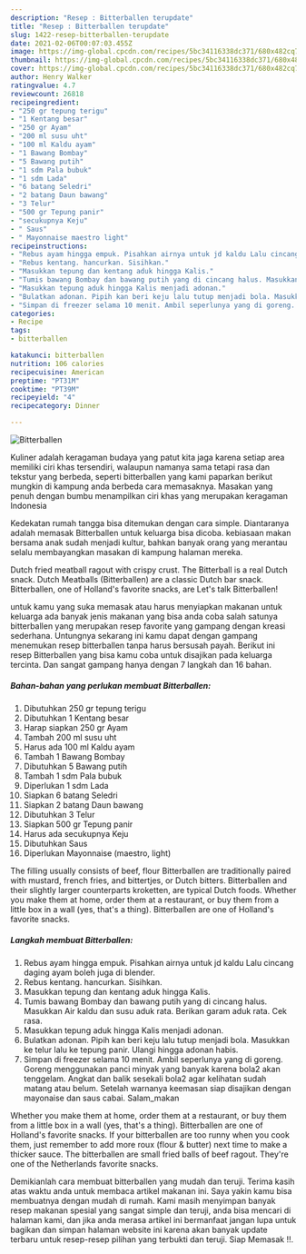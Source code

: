 ```yaml
---
description: "Resep : Bitterballen terupdate"
title: "Resep : Bitterballen terupdate"
slug: 1422-resep-bitterballen-terupdate
date: 2021-02-06T00:07:03.455Z
image: https://img-global.cpcdn.com/recipes/5bc34116338dc371/680x482cq70/bitterballen-foto-resep-utama.jpg
thumbnail: https://img-global.cpcdn.com/recipes/5bc34116338dc371/680x482cq70/bitterballen-foto-resep-utama.jpg
cover: https://img-global.cpcdn.com/recipes/5bc34116338dc371/680x482cq70/bitterballen-foto-resep-utama.jpg
author: Henry Walker
ratingvalue: 4.7
reviewcount: 26818
recipeingredient:
- "250 gr tepung terigu"
- "1 Kentang besar"
- "250 gr Ayam"
- "200 ml susu uht"
- "100 ml Kaldu ayam"
- "1 Bawang Bombay"
- "5 Bawang putih"
- "1 sdm Pala bubuk"
- "1 sdm Lada"
- "6 batang Seledri"
- "2 batang Daun bawang"
- "3 Telur"
- "500 gr Tepung panir"
- "secukupnya Keju"
- " Saus"
- " Mayonnaise maestro light"
recipeinstructions:
- "Rebus ayam hingga empuk. Pisahkan airnya untuk jd kaldu Lalu cincang daging ayam boleh juga di blender."
- "Rebus kentang. hancurkan. Sisihkan."
- "Masukkan tepung dan kentang aduk hingga Kalis."
- "Tumis bawang Bombay dan bawang putih yang di cincang halus. Masukkan Air kaldu dan susu aduk rata. Berikan garam aduk rata. Cek rasa."
- "Masukkan tepung aduk hingga Kalis menjadi adonan."
- "Bulatkan adonan. Pipih kan beri keju lalu tutup menjadi bola. Masukkan ke telur lalu ke tepung panir. Ulangi hingga adonan habis."
- "Simpan di freezer selama 10 menit. Ambil seperlunya yang di goreng. Goreng menggunakan panci minyak yang banyak karena bola2 akan tenggelam. Angkat dan balik sesekali bola2 agar kelihatan sudah matang atau belum. Setelah warnanya keemasan siap disajikan dengan mayonaise dan saus cabai. Salam_makan"
categories:
- Recipe
tags:
- bitterballen

katakunci: bitterballen 
nutrition: 106 calories
recipecuisine: American
preptime: "PT31M"
cooktime: "PT39M"
recipeyield: "4"
recipecategory: Dinner

---
```



![Bitterballen](https://img-global.cpcdn.com/recipes/5bc34116338dc371/680x482cq70/bitterballen-foto-resep-utama.jpg)

Kuliner adalah keragaman budaya yang patut kita jaga karena setiap area memiliki ciri khas tersendiri, walaupun namanya sama tetapi rasa dan tekstur yang berbeda, seperti bitterballen yang kami paparkan berikut mungkin di kampung anda berbeda cara memasaknya. Masakan yang penuh dengan bumbu menampilkan ciri khas yang merupakan keragaman Indonesia

Kedekatan rumah tangga bisa ditemukan dengan cara simple. Diantaranya adalah memasak Bitterballen untuk keluarga bisa dicoba. kebiasaan makan bersama anak sudah menjadi kultur, bahkan banyak orang yang merantau selalu membayangkan masakan di kampung halaman mereka.

Dutch fried meatball ragout with crispy crust. The Bitterball is a real Dutch snack. Dutch Meatballs (Bitterballen) are a classic Dutch bar snack. Bitterballen, one of Holland&#39;s favorite snacks, are Let&#39;s talk Bitterballen!

untuk kamu yang suka memasak atau harus menyiapkan makanan untuk keluarga ada banyak jenis makanan yang bisa anda coba salah satunya bitterballen yang merupakan resep favorite yang gampang dengan kreasi sederhana. Untungnya sekarang ini kamu dapat dengan gampang menemukan resep bitterballen tanpa harus bersusah payah.
Berikut ini resep Bitterballen yang bisa kamu coba untuk disajikan pada keluarga tercinta. Dan sangat gampang hanya dengan 7 langkah dan 16 bahan.


<!--inarticleads1-->

##### Bahan-bahan yang perlukan membuat Bitterballen:

1. Dibutuhkan 250 gr tepung terigu
1. Dibutuhkan 1 Kentang besar
1. Harap siapkan 250 gr Ayam
1. Tambah 200 ml susu uht
1. Harus ada 100 ml Kaldu ayam
1. Tambah 1 Bawang Bombay
1. Dibutuhkan 5 Bawang putih
1. Tambah 1 sdm Pala bubuk
1. Diperlukan 1 sdm Lada
1. Siapkan 6 batang Seledri
1. Siapkan 2 batang Daun bawang
1. Dibutuhkan 3 Telur
1. Siapkan 500 gr Tepung panir
1. Harus ada secukupnya Keju
1. Dibutuhkan  Saus
1. Diperlukan  Mayonnaise (maestro, light)


The filling usually consists of beef, flour Bitterballen are traditionally paired with mustard, french fries, and bittertjes, or Dutch bitters. Bitterballen and their slightly larger counterparts kroketten, are typical Dutch foods. Whether you make them at home, order them at a restaurant, or buy them from a little box in a wall (yes, that&#39;s a thing). Bitterballen are one of Holland&#39;s favorite snacks. 

<!--inarticleads2-->

##### Langkah membuat  Bitterballen:

1. Rebus ayam hingga empuk. Pisahkan airnya untuk jd kaldu Lalu cincang daging ayam boleh juga di blender.
1. Rebus kentang. hancurkan. Sisihkan.
1. Masukkan tepung dan kentang aduk hingga Kalis.
1. Tumis bawang Bombay dan bawang putih yang di cincang halus. Masukkan Air kaldu dan susu aduk rata. Berikan garam aduk rata. Cek rasa.
1. Masukkan tepung aduk hingga Kalis menjadi adonan.
1. Bulatkan adonan. Pipih kan beri keju lalu tutup menjadi bola. Masukkan ke telur lalu ke tepung panir. Ulangi hingga adonan habis.
1. Simpan di freezer selama 10 menit. Ambil seperlunya yang di goreng. Goreng menggunakan panci minyak yang banyak karena bola2 akan tenggelam. Angkat dan balik sesekali bola2 agar kelihatan sudah matang atau belum. Setelah warnanya keemasan siap disajikan dengan mayonaise dan saus cabai. Salam_makan


Whether you make them at home, order them at a restaurant, or buy them from a little box in a wall (yes, that&#39;s a thing). Bitterballen are one of Holland&#39;s favorite snacks. If your bitterballen are too runny when you cook them, just remember to add more roux (flour &amp; butter) next time to make a thicker sauce. The bitterballen are small fried balls of beef ragout. They&#39;re one of the Netherlands favorite snacks. 

Demikianlah cara membuat bitterballen yang mudah dan teruji. Terima kasih atas waktu anda untuk membaca artikel makanan ini. Saya yakin kamu bisa membuatnya dengan mudah di rumah. Kami masih menyimpan banyak resep makanan spesial yang sangat simple dan teruji, anda bisa mencari di halaman kami, dan jika anda merasa artikel ini bermanfaat jangan lupa untuk bagikan dan simpan halaman website ini karena akan banyak update terbaru untuk resep-resep pilihan yang terbukti dan teruji. Siap Memasak !!. 

